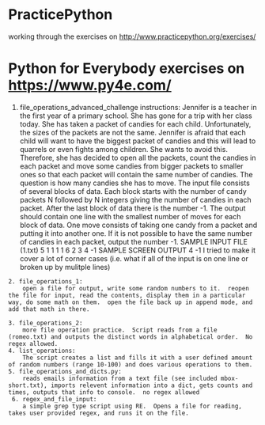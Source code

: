 # PracticePython
working through the exercises on http://www.practicepython.org/exercises/

# Python for Everybody exercises on https://www.py4e.com/
   1. file_operations_advanced_challenge instructions:
    Jennifer is a teacher in the first year of a primary school. She has gone for a trip with her class today. She has taken a packet of candies for each child. Unfortunately, the sizes of the packets are not the same.  Jennifer is afraid that each child will want to have the biggest packet of candies and this will lead to quarrels or even fights among children. She wants to avoid this. Therefore, she has decided to open all the packets, count the candies in each packet and move some candies from bigger packets to smaller ones so that each packet will contain the same number of candies. The question is how many candies she has to move.  The input file consists of several blocks of data. Each block starts with the number of candy packets N followed by N integers giving the number of candies in each packet. After the last block of data there is the number -1.  The output should contain one line with the smallest number of moves for each block of data. One move consists of taking one candy from a packet and putting it into another one. If it is not possible to have the same number of candies in each packet, output the number -1.
        SAMPLE INPUT FILE (1.txt)
        5
        1 1 1 1 6
        2
        3 4
        -1
        SAMPLE SCREEN OUTPUT
        4
        -1
    I tried to make it cover a lot of corner cases (i.e. what if all of the input is on one line or broken up by mulitple lines)
    
    2. file_operations_1:
        open a file for output, write some random numbers to it.  reopen the file for input, read the contents, display them in a particular way, do some math on them.  open the file back up in append mode, and add that math in there.

    3. file_operations_2:
        more file operation practice.  Script reads from a file (romeo.txt) and outputs the distinct words in alphabetical order.  No regex allowed.
    4. list_operations:
        The script creates a list and fills it with a user defined amount of random numbers (range 10-100) and does various operations to them.
    5. file_operations_and_dicts.py:
        reads emails information from a text file (see included mbox-short.txt), imports relevent information into a dict, gets counts and times, outputs that info to console.  no regex allowed
     6. regex_and_file_input:
        a simple grep type script using RE.  Opens a file for reading, takes user provided regex, and runs it on the file.
